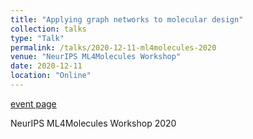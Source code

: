 ```yaml
---
title: "Applying graph networks to molecular design"
collection: talks
type: "Talk"
permalink: /talks/2020-12-11-ml4molecules-2020
venue: "NeurIPS ML4Molecules Workshop"
date: 2020-12-11
location: "Online"
---
```


[event page](https://ml4molecules.github.io/)

NeurIPS ML4Molecules Workshop 2020
